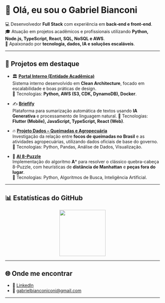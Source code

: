 # 👋 Olá, eu sou o Gabriel Bianconi  


💻 Desenvolvedor **Full Stack** com experiência em **back-end e front-end**.  
🎓 Atuação em projetos acadêmicos e profissionais utilizando **Python, Node.js, TypeScript, React, SQL, NoSQL e AWS**.  
🚀 Apaixonado por **tecnologia, dados, IA e soluções escaláveis**.  

---

## 🔗 Projetos em destaque

- 🏛 **[Portal Interno (Entidade Acadêmica)](https://github.com/Maua-Dev/port_mss_action)**  
  Sistema interno desenvolvido em **Clean Architecture**, focado em escalabilidade e boas práticas de design.  
  🔹 Tecnologias: **Python, AWS (S3, CDK, DynamoDB), Docker**.  

- ✍ **[Briefify](https://github.com/4-ANO-COMP-IMT/BGC)**  
  Plataforma para sumarização automática de textos usando **IA Generativa** e processamento de linguagem natural.
  🔹 Tecnologias: **Flutter (Mobile), JavaScript, TypeScript, React (Web)**. 

- 🔥 **[Projeto Dados – Queimadas e Agropecuária](https://github.com/GabrielBianconiconi/Projeto_Dados)**  
  Investigação da relação entre **focos de queimadas no Brasil** e as atividades agropecuárias, utilizando dados oficiais de base do governo.  
  🔹 Tecnologias: Python, Pandas, Análise de Dados, Visualização.  

- 🧩 **[AI 8-Puzzle](https://github.com/GabrielBianconiconi/AI_8puzzle)**  
  Implementação do algoritmo **A*** para resolver o clássico quebra-cabeça 8-Puzzle, com heurísticas de **distância de Manhattan** e **peças fora do lugar**.  
  🔹 Tecnologias: Python, Algoritmos de Busca, Inteligência Artificial.  

---

## 📊 Estatísticas do GitHub

<p align="center">
  <img src="https://github-readme-stats.vercel.app/api/top-langs/?username=GabrielBianconiconi&layout=compact&theme=tokyonight" height="150"/>
</p>

---

## 🌐 Onde me encontrar

- 💼 [LinkedIn](https://www.linkedin.com/in/gabrielbianconi20008228/)  
- 📧 gabrielbianconiconi@gmail.com  

---

